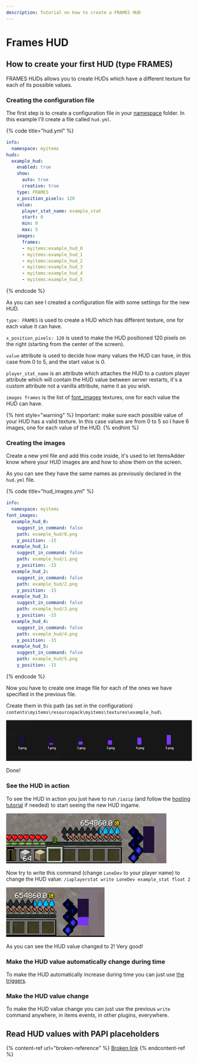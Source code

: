 ```yaml
---
description: Tutorial on how to create a FRAMES HUD
---
```


# Frames HUD

## How to create your first HUD (type FRAMES)

FRAMES HUDs allows you to create HUDs which have a different texture for each of its possible values.

### Creating the configuration file

The first step is to create a configuration file in your [namespace](broken-reference) folder. In this example I'll create a file called `hud.yml`.

{% code title="hud.yml" %}
```yaml
info:
  namespace: myitems
huds:
  example_hud:
    enabled: true
    show:
      auto: true
      creative: true
    type: FRAMES
    x_position_pixels: 120
    value:
      player_stat_name: example_stat
      start: 0
      min: 0
      max: 5
    images:
      frames:
      - myitems:example_hud_0
      - myitems:example_hud_1
      - myitems:example_hud_2
      - myitems:example_hud_3
      - myitems:example_hud_4
      - myitems:example_hud_5
```
{% endcode %}

As you can see I created a configuration file with some settings for the new HUD.

`type: FRAMES` is used to create a HUD which has different texture, one for each value it can have.

`x_position_pixels: 120` is used to make the HUD positioned 120 pixels on the right (starting from the center of the screen).

`value` attribute is used to decide how many values the HUD can have, in this case from 0 to 5, and the start value is 0.

`player_stat_name` is an attribute which attaches the HUD to a custom player attribute which will contain the HUD value between server restarts, it's a custom attribute not a vanilla attribute, name it as you wish.

`images frames` is the list of [font\_images](../../font-images/) textures, one for each value the HUD can have.

{% hint style="warning" %}
Important: make sure each possible value of your HUD has a valid texture. In this case values are from 0 to 5 so I have 6 images, one for each value of the HUD.
{% endhint %}

### Creating the images

Create a new yml file and add this code inside, it's used to let ItemsAdder know where your HUD images are and how to show them on the screen.

As you can see they have the same names as previously declared in the `hud.yml` file.

{% code title="hud_images.yml" %}
```yaml
info:
  namespace: myitems
font_images:
  example_hud_0:
    suggest_in_command: false
    path: example_hud/0.png
    y_position: -15
  example_hud_1:
    suggest_in_command: false
    path: example_hud/1.png
    y_position: -15
  example_hud_2:
    suggest_in_command: false
    path: example_hud/2.png
    y_position: -15
  example_hud_3:
    suggest_in_command: false
    path: example_hud/3.png
    y_position: -15
  example_hud_4:
    suggest_in_command: false
    path: example_hud/4.png
    y_position: -15
  example_hud_5:
    suggest_in_command: false
    path: example_hud/5.png
    y_position: -15
```
{% endcode %}

Now you have to create one image file for each of the ones we have specified in the previous file.

Create them in this path (as set in the configuration) `contents\myitems\resourcepack\myitems\textures\example_hud\`

![](<../../../../.gitbook/assets/image (50) (1) (1) (1) (1).png>)

Done!

### See the HUD in action

To see the HUD in action you just have to run `/iazip` (and follow the [hosting tutorial](../../../resourcepack-hosting/) if needed) to start seeing the new HUD ingame.

![](<../../../../.gitbook/assets/image (47) (1) (1).png>)

Now try to write this command (change `LoneDev` to your player name) to change the HUD value: `/iaplayerstat write LoneDev example_stat float 2`

![](<../../../../.gitbook/assets/image (40) (1).png>)

As you can see the HUD value changed to 2! Very good!

### Make the HUD value automatically change during time

To make the HUD automatically increase during time you can just use [the triggers](../trigger-value-change.md).

### Make the HUD value change

To make the HUD value change you can just use the previous `write` command anywhere, in items events, in other plugins, everywhere.

## Read HUD values with PAPI placeholders

{% content-ref url="broken-reference" %}
[Broken link](broken-reference)
{% endcontent-ref %}
